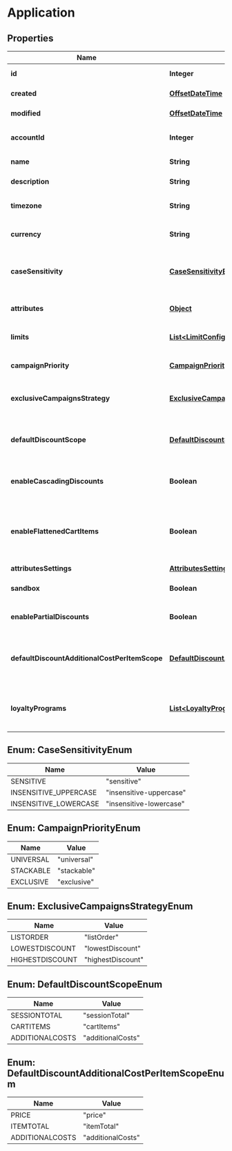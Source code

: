 

# Application


## Properties

Name | Type | Description | Notes
------------ | ------------- | ------------- | -------------
**id** | **Integer** | Internal ID of this entity. | 
**created** | [**OffsetDateTime**](OffsetDateTime.md) | The time this entity was created. | 
**modified** | [**OffsetDateTime**](OffsetDateTime.md) | The time this entity was last modified. | 
**accountId** | **Integer** | The ID of the account that owns this entity. | 
**name** | **String** | The name of this application. | 
**description** | **String** | A longer description of the application. |  [optional]
**timezone** | **String** | A string containing an IANA timezone descriptor. | 
**currency** | **String** | The default currency for new customer sessions. | 
**caseSensitivity** | [**CaseSensitivityEnum**](#CaseSensitivityEnum) | The case sensitivity behavior to check coupon codes in the campaigns of this Application. |  [optional]
**attributes** | [**Object**](.md) | Arbitrary properties associated with this campaign. |  [optional]
**limits** | [**List&lt;LimitConfig&gt;**](LimitConfig.md) | Default limits for campaigns created in this application. |  [optional]
**campaignPriority** | [**CampaignPriorityEnum**](#CampaignPriorityEnum) | Default [priority](https://docs.talon.one/docs/product/applications/setting-up-campaign-priorities) for campaigns created in this Application.  |  [optional]
**exclusiveCampaignsStrategy** | [**ExclusiveCampaignsStrategyEnum**](#ExclusiveCampaignsStrategyEnum) | The strategy used when choosing exclusive campaigns for evaluation. |  [optional]
**defaultDiscountScope** | [**DefaultDiscountScopeEnum**](#DefaultDiscountScopeEnum) | The default scope to apply &#x60;setDiscount&#x60; effects on if no scope was provided with the effect.  |  [optional]
**enableCascadingDiscounts** | **Boolean** | Indicates if discounts should cascade for this Application. |  [optional]
**enableFlattenedCartItems** | **Boolean** | Indicates if cart items of quantity larger than one should be separated into different items of quantity one. See the [docs](https://docs.talon.one/docs/product/campaigns/campaign-evaluation#flattening).  |  [optional]
**attributesSettings** | [**AttributesSettings**](AttributesSettings.md) |  |  [optional]
**sandbox** | **Boolean** | Indicates if this is a live or sandbox Application. |  [optional]
**enablePartialDiscounts** | **Boolean** | Indicates if this Application supports partial discounts. |  [optional]
**defaultDiscountAdditionalCostPerItemScope** | [**DefaultDiscountAdditionalCostPerItemScopeEnum**](#DefaultDiscountAdditionalCostPerItemScopeEnum) | The default scope to apply &#x60;setDiscountPerItem&#x60; effects on if no scope was provided with the effect.  |  [optional]
**loyaltyPrograms** | [**List&lt;LoyaltyProgram&gt;**](LoyaltyProgram.md) | An array containing all the loyalty programs to which this application is subscribed. | 



## Enum: CaseSensitivityEnum

Name | Value
---- | -----
SENSITIVE | &quot;sensitive&quot;
INSENSITIVE_UPPERCASE | &quot;insensitive-uppercase&quot;
INSENSITIVE_LOWERCASE | &quot;insensitive-lowercase&quot;



## Enum: CampaignPriorityEnum

Name | Value
---- | -----
UNIVERSAL | &quot;universal&quot;
STACKABLE | &quot;stackable&quot;
EXCLUSIVE | &quot;exclusive&quot;



## Enum: ExclusiveCampaignsStrategyEnum

Name | Value
---- | -----
LISTORDER | &quot;listOrder&quot;
LOWESTDISCOUNT | &quot;lowestDiscount&quot;
HIGHESTDISCOUNT | &quot;highestDiscount&quot;



## Enum: DefaultDiscountScopeEnum

Name | Value
---- | -----
SESSIONTOTAL | &quot;sessionTotal&quot;
CARTITEMS | &quot;cartItems&quot;
ADDITIONALCOSTS | &quot;additionalCosts&quot;



## Enum: DefaultDiscountAdditionalCostPerItemScopeEnum

Name | Value
---- | -----
PRICE | &quot;price&quot;
ITEMTOTAL | &quot;itemTotal&quot;
ADDITIONALCOSTS | &quot;additionalCosts&quot;



